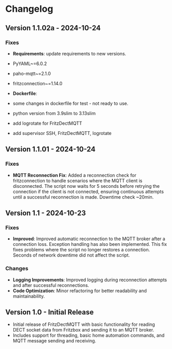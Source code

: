 # Changelog

## Version 1.1.02a - 2024-10-24
### Fixes
- **Requirements**:
update requirements to new versions.
- PyYAML~=6.0.2
- paho-mqtt~=2.1.0
- fritzconnection~=1.14.0

- **Dockerfile**:
- some changes in dockerfile for test - not ready to use. 
- python version from 3.9slim to 3.13slim
- add logrotate for FritzDectMQTT
- add supervisor SSH, FritzDectMQTT, logrotate

## Version 1.1.01 - 2024-10-24
### Fixes
- **MQTT Reconnection Fix**: Added a reconnection check for fritzconnection to handle scenarios where the MQTT client is disconnected. The script now waits for 5 seconds before retrying the connection if the client is not connected, ensuring continuous attempts until a successful reconnection is made.
Downtime check ~20min.

## Version 1.1 - 2024-10-23
### Fixes
- **Improved**: Improved automatic reconnection to the MQTT broker after a connection loss. Exception handling has also been implemented. This fix fixes problems where the script no longer restores a connection. Seconds of network downtime did not affect the script.

### Changes
- **Logging Improvements**: Improved logging during reconnection attempts and after successful reconnections.
- **Code Optimization**: Minor refactoring for better readability and maintainability.

## Version 1.0 - Initial Release
- Initial release of FritzDectMQTT with basic functionality for reading DECT socket data from Fritzbox and sending it to an MQTT broker.
- Includes support for threading, basic home automation commands, and MQTT message sending and receiving.
